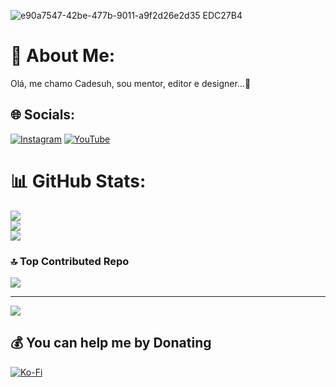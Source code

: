 ![e90a7547-42be-477b-9011-a9f2d26e2d35  EDC27B4](https://github.com/user-attachments/assets/8c956804-7b14-43e6-8f2d-f67801f75eea)
# 💫 About Me:
Olá, me chamo Cadesuh, sou mentor, editor e designer...🍮


## 🌐 Socials:
[![Instagram](https://img.shields.io/badge/Instagram-%23E4405F.svg?logo=Instagram&logoColor=white)](https://instagram.com/https://www.instagram.com/cadesuh.official/) [![YouTube](https://img.shields.io/badge/YouTube-%23FF0000.svg?logo=YouTube&logoColor=white)](https://youtube.com/@https://youtube.com/@tcad_official?si=VyRLaI5La3CfI_qb) 
# 📊 GitHub Stats:
![](https://github-readme-stats.vercel.app/api?username=Cadesuh&theme=midnight-purple&hide_border=true&include_all_commits=false&count_private=false)<br/>
![](https://github-readme-streak-stats.herokuapp.com/?user=Cadesuh&theme=midnight-purple&hide_border=true)<br/>
![](https://github-readme-stats.vercel.app/api/top-langs/?username=Cadesuh&theme=midnight-purple&hide_border=true&include_all_commits=false&count_private=false&layout=compact)

### 🔝 Top Contributed Repo
![](https://github-contributor-stats.vercel.app/api?username=Cadesuh&limit=5&theme=buefy&combine_all_yearly_contributions=true)

---
[![](https://visitcount.itsvg.in/api?id=Cadesuh&icon=6&color=0)](https://visitcount.itsvg.in)

  ## 💰 You can help me by Donating
  [![Ko-Fi](https://img.shields.io/badge/Ko--fi-F16061?style=for-the-badge&logo=ko-fi&logoColor=white)](https://ko-fi.com/https://ko-fi.com/cadesuh) 

  
<!-- Proudly created with GPRM ( https://gprm.itsvg.in ) -->
